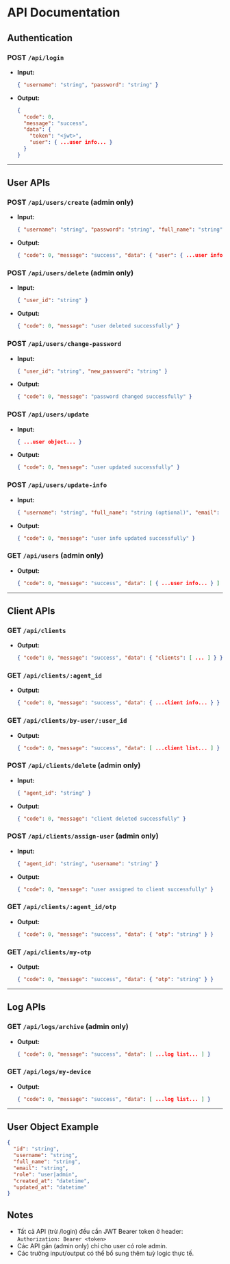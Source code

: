 # API Documentation

## Authentication

### POST `/api/login`
- **Input:**
  ```json
  { "username": "string", "password": "string" }
  ```
- **Output:**
  ```json
  {
    "code": 0,
    "message": "success",
    "data": {
      "token": "<jwt>",
      "user": { ...user info... }
    }
  }
  ```

---

## User APIs

### POST `/api/users/create` (admin only)
- **Input:**
  ```json
  { "username": "string", "password": "string", "full_name": "string", "email": "string" }
  ```
- **Output:**
  ```json
  { "code": 0, "message": "success", "data": { "user": { ...user info... } } }
  ```

### POST `/api/users/delete` (admin only)
- **Input:**
  ```json
  { "user_id": "string" }
  ```
- **Output:**
  ```json
  { "code": 0, "message": "user deleted successfully" }
  ```

### POST `/api/users/change-password`
- **Input:**
  ```json
  { "user_id": "string", "new_password": "string" }
  ```
- **Output:**
  ```json
  { "code": 0, "message": "password changed successfully" }
  ```

### POST `/api/users/update`
- **Input:**
  ```json
  { ...user object... }
  ```
- **Output:**
  ```json
  { "code": 0, "message": "user updated successfully" }
  ```

### POST `/api/users/update-info`
- **Input:**
  ```json
  { "username": "string", "full_name": "string (optional)", "email": "string (optional)" }
  ```
- **Output:**
  ```json
  { "code": 0, "message": "user info updated successfully" }
  ```

### GET `/api/users` (admin only)
- **Output:**
  ```json
  { "code": 0, "message": "success", "data": [ { ...user info... } ] }
  ```

---

## Client APIs

### GET `/api/clients`
- **Output:**
  ```json
  { "code": 0, "message": "success", "data": { "clients": [ ... ] } }
  ```

### GET `/api/clients/:agent_id`
- **Output:**
  ```json
  { "code": 0, "message": "success", "data": { ...client info... } }
  ```

### GET `/api/clients/by-user/:user_id`
- **Output:**
  ```json
  { "code": 0, "message": "success", "data": [ ...client list... ] }
  ```

### POST `/api/clients/delete` (admin only)
- **Input:**
  ```json
  { "agent_id": "string" }
  ```
- **Output:**
  ```json
  { "code": 0, "message": "client deleted successfully" }
  ```

### POST `/api/clients/assign-user` (admin only)
- **Input:**
  ```json
  { "agent_id": "string", "username": "string" }
  ```
- **Output:**
  ```json
  { "code": 0, "message": "user assigned to client successfully" }
  ```

### GET `/api/clients/:agent_id/otp`
- **Output:**
  ```json
  { "code": 0, "message": "success", "data": { "otp": "string" } }
  ```

### GET `/api/clients/my-otp`
- **Output:**
  ```json
  { "code": 0, "message": "success", "data": { "otp": "string" } }
  ```

---

## Log APIs

### GET `/api/logs/archive` (admin only)
- **Output:**
  ```json
  { "code": 0, "message": "success", "data": [ ...log list... ] }
  ```

### GET `/api/logs/my-device`
- **Output:**
  ```json
  { "code": 0, "message": "success", "data": [ ...log list... ] }
  ```

---

## User Object Example
```json
{
  "id": "string",
  "username": "string",
  "full_name": "string",
  "email": "string",
  "role": "user|admin",
  "created_at": "datetime",
  "updated_at": "datetime"
}
```

## Notes
- Tất cả API (trừ /login) đều cần JWT Bearer token ở header: `Authorization: Bearer <token>`
- Các API gắn (admin only) chỉ cho user có role admin.
- Các trường input/output có thể bổ sung thêm tuỳ logic thực tế.

